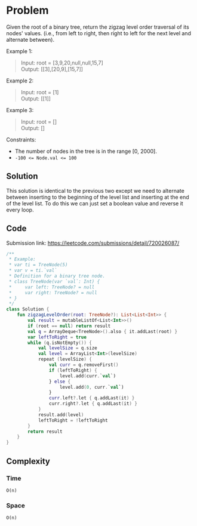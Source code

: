 # Problem
Given the root of a binary tree, return the zigzag level order traversal of its nodes' values. (i.e., from left to right, then right to left for the next level and alternate between).

Example 1:
>Input: root = [3,9,20,null,null,15,7]  
Output: [[3],[20,9],[15,7]]

Example 2:
>Input: root = [1]  
Output: [[1]]

Example 3:
>Input: root = []  
Output: []

Constraints:
* The number of nodes in the tree is in the range [0, 2000].
* `-100 <= Node.val <= 100`

## Solution
This solution is identical to the previous two except we need to alternate between inserting to the beginning of the level list and inserting at the end of the level list. To do this we can just set a boolean value and reverse it every loop.
## Code
Submission link: https://leetcode.com/submissions/detail/720026087/
```kotlin
/**
 * Example:
 * var ti = TreeNode(5)
 * var v = ti.`val`
 * Definition for a binary tree node.
 * class TreeNode(var `val`: Int) {
 *     var left: TreeNode? = null
 *     var right: TreeNode? = null
 * }
 */
class Solution {
    fun zigzagLevelOrder(root: TreeNode?): List<List<Int>> {
        val result = mutableListOf<List<Int>>()
        if (root == null) return result
        val q = ArrayDeque<TreeNode>().also { it.addLast(root) }
        var leftToRight = true
        while (q.isNotEmpty()) {
            val levelSize = q.size
            val level = ArrayList<Int>(levelSize)
            repeat (levelSize) {
                val curr = q.removeFirst()
                if (leftToRight) {
                    level.add(curr.`val`)
                } else {
                    level.add(0, curr.`val`)
                }
                curr.left?.let { q.addLast(it) }
                curr.right?.let { q.addLast(it) }
            }
            result.add(level)
            leftToRight = !leftToRight
        }
        return result
    }
}
```
## Complexity
### Time
`O(n)`
### Space
`O(n)`
